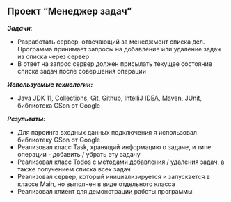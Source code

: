 ## Проект “Менеджер задач”

***Задачи:***
- Разработать сервер, отвечающий за менеджмент списка дел. Программа принимает запросы на добавление или удаление задач из списка через сервер
- В ответ на запрос сервер должен присылать текущее состояние списка задач после совершения операции

***Используемые технологии:***
- Java JDK 11, Collections, Git, Github, IntelliJ IDEA, Maven, JUnit, библиотека GSon от Google

***Результаты:***
- Для парсинга входных данных подключения я использовал библиотеку GSon от Google
- Реализовал класс Task, хранящий информацию о задаче, и типе операции - добавить / убрать эту задачу
- Реализовал класс Todos с методами добавления / удаления задач, а также получением списка всех задач
- Реализовал сервер, который инициализируется и запускается в классе Main, но выполнен в виде отдельного класса
- Реализовал клиент для демонстрации работы программы
